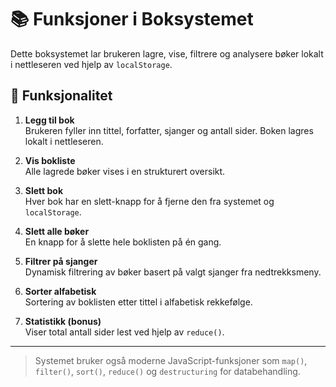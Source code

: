 # 📚 Funksjoner i Boksystemet

Dette boksystemet lar brukeren lagre, vise, filtrere og analysere bøker lokalt i nettleseren ved hjelp av `localStorage`.

## 🚀 Funksjonalitet

1. **Legg til bok**  
   Brukeren fyller inn tittel, forfatter, sjanger og antall sider. Boken lagres lokalt i nettleseren.

2. **Vis bokliste**  
   Alle lagrede bøker vises i en strukturert oversikt.

3. **Slett bok**  
   Hver bok har en slett-knapp for å fjerne den fra systemet og `localStorage`.

4. **Slett alle bøker**  
   En knapp for å slette hele boklisten på én gang.

5. **Filtrer på sjanger**  
   Dynamisk filtrering av bøker basert på valgt sjanger fra nedtrekksmeny.

6. **Sorter alfabetisk**  
   Sortering av boklisten etter tittel i alfabetisk rekkefølge.

7. **Statistikk (bonus)**  
   Viser total antall sider lest ved hjelp av `reduce()`.

---

> Systemet bruker også moderne JavaScript-funksjoner som `map()`, `filter()`, `sort()`, `reduce()` og `destructuring` for databehandling.
